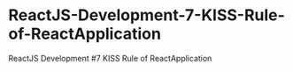 # ReactJS-Development-7-KISS-Rule-of-ReactApplication
ReactJS Development #7 KISS Rule of ReactApplication
